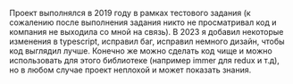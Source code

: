 Проект выполнялся в 2019 году в рамках тестового задания (к сожалению после выполнения задания никто не просматривал код и компания не выходила со мной на связь). В 2023 я добавил некоторые изменения в typescript, исправил баг, исправил немного дизайн, чтобы код выглядил лучше. Конечно же можно сделать код чище и можно использовать для этого библиотеке (например immer для redux и т.д), но в любом случае проект неплохой и может показать знания.
